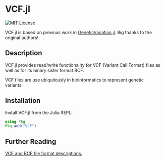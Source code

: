 # VCF.jl

[![MIT License](https://img.shields.io/badge/license-MIT-green.svg?style=flat-square)](https://github.com/rasmushenningsson/VCF.jl/blob/master/LICENSE)
<!--
[![Stable documentation](https://img.shields.io/badge/docs-stable-blue.svg?style=flat-square)](https://rasmushenningsson.github.io/VCF.jl/stable)
[![Latest documentation](https://img.shields.io/badge/docs-latest-blue.svg?style=flat-square)](https://rasmushenningsson.github.io/VCF.jl/latest)
-->

VCF.jl is based on previous work in [GeneticVariation.jl](https://github.com/BioJulia/GeneticVariation.jl).
Big thanks to the original authors!

## Description

VCF.jl provides read/write functionality for VCF (Variant Call Format) files as
well as for its binary sister format BCF.

VCF files are use ubiquitously in bioinformatics to represent genetic variants.


## Installation

Install VCF.jl from the Julia REPL:

```julia
using Pkg
Pkg.add("VCF")
```

## Further Reading
[VCF and BCF file format descriptions.](https://samtools.github.io/hts-specs/)


